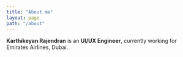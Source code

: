 ```yaml
---
title: "About me"
layout: page
path: "/about"
---
```



**Karthikeyan Rajendran** is an **UI/UX Engineer**, currently working for Emirates Airlines, Dubai.
